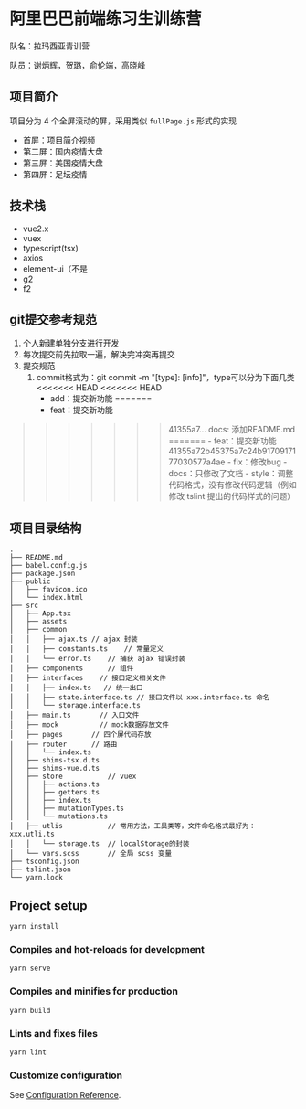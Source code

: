 # 阿里巴巴前端练习生训练营

队名：拉玛西亚青训营

队员：谢炳辉，贺璐，俞伦端，高晓峰

## 项目简介

项目分为 4 个全屏滚动的屏，采用类似 `fullPage.js` 形式的实现

- 首屏：项目简介视频
- 第二屏：国内疫情大盘
- 第三屏：美国疫情大盘
- 第四屏：足坛疫情

## 技术栈
- vue2.x
- vuex
- typescript(tsx)
- axios
- element-ui（不是
- g2
- f2

## git提交参考规范
1. 个人新建单独分支进行开发
2. 每次提交前先拉取一遍，解决完冲突再提交
3. 提交规范
    1. commit格式为：git commit -m "[type]: [info]"，type可以分为下面几类
<<<<<<< HEAD
<<<<<<< HEAD
        - add：提交新功能
=======
        - feat：提交新功能
>>>>>>> 41355a7... docs: 添加README.md
=======
        - feat：提交新功能
>>>>>>> 41355a72b45375a7c24b9170917177030577a4ae
        - fix：修改bug
        - docs：只修改了文档
        - style：调整代码格式，没有修改代码逻辑（例如修改 tslint 提出的代码样式的问题）

## 项目目录结构

```
.
├── README.md
├── babel.config.js
├── package.json
├── public
│   ├── favicon.ico
│   └── index.html
├── src
│   ├── App.tsx
│   ├── assets
│   ├── common
│   │   ├── ajax.ts // ajax 封装
│   │   ├── constants.ts    // 常量定义
│   │   └── error.ts    // 捕获 ajax 错误封装 
│   ├── components      // 组件
│   ├── interfaces    // 接口定义相关文件
│   │   ├── index.ts   // 统一出口
│   │   ├── state.interface.ts // 接口文件以 xxx.interface.ts 命名
│   │   └── storage.interface.ts
│   ├── main.ts       // 入口文件
│   ├── mock          // mock数据存放文件
│   ├── pages       // 四个屏代码存放
│   ├── router      // 路由
│   │   └── index.ts
│   ├── shims-tsx.d.ts
│   ├── shims-vue.d.ts
│   ├── store           // vuex
│   │   ├── actions.ts
│   │   ├── getters.ts
│   │   ├── index.ts
│   │   ├── mutationTypes.ts
│   │   └── mutations.ts
│   ├── utlis           // 常用方法，工具类等，文件命名格式最好为：xxx.utli.ts
│   │   └── storage.ts  // localStorage的封装
│   └── vars.scss       // 全局 scss 变量
├── tsconfig.json
├── tslint.json
└── yarn.lock
```

## Project setup
```
yarn install
```

### Compiles and hot-reloads for development
```
yarn serve
```

### Compiles and minifies for production
```
yarn build
```

### Lints and fixes files
```
yarn lint
```

### Customize configuration
See [Configuration Reference](https://cli.vuejs.org/config/).
